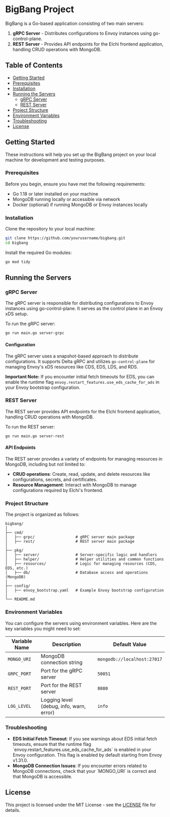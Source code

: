 # BigBang Project

BigBang is a Go-based application consisting of two main servers:
1. **gRPC Server** - Distributes configurations to Envoy instances using go-control-plane.
2. **REST Server** - Provides API endpoints for the Elchi frontend application, handling CRUD operations with MongoDB.

## Table of Contents
- [Getting Started](#getting-started)
- [Prerequisites](#prerequisites)
- [Installation](#installation)
- [Running the Servers](#running-the-servers)
  - [gRPC Server](#grpc-server)
  - [REST Server](#rest-server)
- [Project Structure](#project-structure)
- [Environment Variables](#environment-variables)
- [Troubleshooting](#troubleshooting)
- [License](#license)

## Getting Started

These instructions will help you set up the BigBang project on your local machine for development and testing purposes.

### Prerequisites

Before you begin, ensure you have met the following requirements:
- Go 1.18 or later installed on your machine
- MongoDB running locally or accessible via network
- Docker (optional) if running MongoDB or Envoy instances locally

### Installation

Clone the repository to your local machine:

```bash
git clone https://github.com/yourusername/bigbang.git
cd bigbang
```

Install the required Go modules:

```bash
go mod tidy
```

## Running the Servers

### gRPC Server

The gRPC server is responsible for distributing configurations to Envoy instances using go-control-plane. It serves as the control plane in an Envoy xDS setup.

To run the gRPC server:

```bash
go run main.go server-grpc
```

#### Configuration

The gRPC server uses a snapshot-based approach to distribute configurations. It supports Delta gRPC and utilizes `go-control-plane` for managing Envoy's xDS resources like CDS, EDS, LDS, and RDS.

**Important Note:** If you encounter initial fetch timeouts for EDS, you can enable the runtime flag `envoy.restart_features.use_eds_cache_for_ads` in your Envoy bootstrap configuration.

### REST Server

The REST server provides API endpoints for the Elchi frontend application, handling CRUD operations with MongoDB.

To run the REST server:

```bash
go run main.go server-rest
```

#### API Endpoints

The REST server provides a variety of endpoints for managing resources in MongoDB, including but not limited to:

- **CRUD operations**: Create, read, update, and delete resources like configurations, secrets, and certificates.
- **Resource Management**: Interact with MongoDB to manage configurations required by Elchi's frontend.

### Project Structure

The project is organized as follows:

```
bigbang/
│
├── cmd/
│   ├── grpc/                  # gRPC server main package
│   ├── rest/                  # REST server main package
│
├── pkg/
│   ├── server/                # Server-specific logic and handlers
│   ├── helper/                # Helper utilities and common functions
│   ├── resources/             # Logic for managing resources (CDS, EDS, etc.)
│   ├── db/                    # Database access and operations (MongoDB)
│
├── config/
│   ├── envoy_bootstrap.yaml   # Example Envoy bootstrap configuration
│
└── README.md
```

### Environment Variables

You can configure the servers using environment variables. Here are the key variables you might need to set:

| Variable Name                  | Description                               | Default Value       |
|------------------------------- |-------------------------------------------|---------------------|
| `MONGO_URI`                    | MongoDB connection string                 | `mongodb://localhost:27017` |
| `GRPC_PORT`                    | Port for the gRPC server                  | `50051`             |
| `REST_PORT`                    | Port for the REST server                  | `8080`              |
| `LOG_LEVEL`                    | Logging level (debug, info, warn, error)  | `info`              |

### Troubleshooting

- **EDS Initial Fetch Timeout**: If you see warnings about EDS initial fetch timeouts, ensure that the runtime flag \`envoy.restart_features.use_eds_cache_for_ads\` is enabled in your Envoy configuration. This flag is enabled by default starting from Envoy v1.31.0.
- **MongoDB Connection Issues**: If you encounter errors related to MongoDB connections, check that your \`MONGO_URI\` is correct and that MongoDB is accessible.

## License

This project is licensed under the MIT License - see the [LICENSE](LICENSE) file for details.